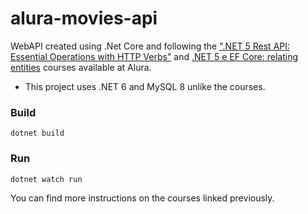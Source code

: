 # alura-movies-api

WebAPI created using .Net Core and following the [".NET 5 Rest API: Essential Operations with HTTP Verbs"](https://cursos.alura.com.br/course/api-rest-net-5-operacoes-verbos-http) and [.NET 5 e EF Core: relating entities](https://cursos.alura.com.br/course/net-5-ef-core-relacionando-entidades) courses available at Alura.

- This project uses .NET 6 and MySQL 8 unlike the courses.

### Build

`dotnet build`

### Run

`dotnet watch run`

You can find more instructions on the courses linked previously.
